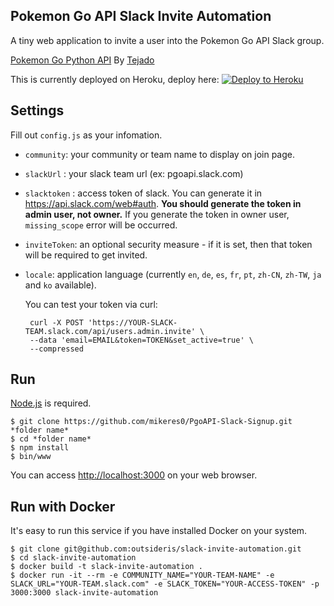 Pokemon Go API Slack Invite Automation
------------

A tiny web application to invite a user into the Pokemon Go API Slack group.


[Pokemon Go Python API](https://github.com/tejado/pgoapi/) By [Tejado](https://github.com/tejado)

This is currently deployed on Heroku, deploy here: [![Deploy to Heroku](https://www.herokucdn.com/deploy/button.png)](https://heroku.com/deploy)

## Settings
Fill out `config.js` as your infomation.

* `community`: your community or team name to display on join page.
* `slackUrl` : your slack team url (ex: pgoapi.slack.com)
* `slacktoken` : access token of slack.
  You can generate it in <https://api.slack.com/web#auth>.
  **You should generate the token in admin user, not owner.**
  If you generate the token in owner user, `missing_scope` error will be occurred.
* `inviteToken`: an optional security measure - if it is set, then that token will be required to get invited.
* `locale`: application language (currently `en`, `de`, `es`, `fr`, `pt`, `zh-CN`, `zh-TW`, `ja` and `ko` available).

  You can test your token via curl:

  ```shell
   curl -X POST 'https://YOUR-SLACK-TEAM.slack.com/api/users.admin.invite' \
   --data 'email=EMAIL&token=TOKEN&set_active=true' \
   --compressed
  ```

## Run
[Node.js](http://nodejs.org/) is required.

```shell
$ git clone https://github.com/mikeres0/PgoAPI-Slack-Signup.git *folder name*
$ cd *folder name*
$ npm install
$ bin/www
```

You can access <http://localhost:3000> on your web browser.

## Run with Docker

It's easy to run this service if you have installed Docker on your system.

```shell
$ git clone git@github.com:outsideris/slack-invite-automation.git
$ cd slack-invite-automation
$ docker build -t slack-invite-automation .
$ docker run -it --rm -e COMMUNITY_NAME="YOUR-TEAM-NAME" -e SLACK_URL="YOUR-TEAM.slack.com" -e SLACK_TOKEN="YOUR-ACCESS-TOKEN" -p 3000:3000 slack-invite-automation
```

